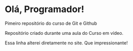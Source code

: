 # Olá, Programador!
 Pimeiro repositório do curso de Git e Github 

Repositório criado durante uma aula do Curso em vídeo.

Essa linha alterei diretamente no site. Que impressionante!
